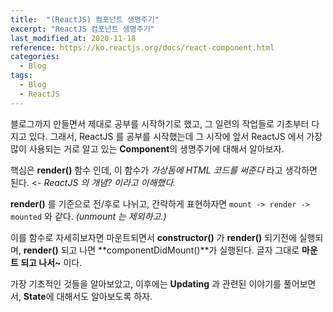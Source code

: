 ```yaml
---
title:  "(ReactJS) 컴포넌트 생명주기"
excerpt: "ReactJS 컴포넌트 생명주기"
last_modified_at: 2020-11-18
reference: https://ko.reactjs.org/docs/react-component.html
categories:
  - Blog
tags:
  - Blog
  - ReactJS
---
```


블로그까지 만들면서 제대로 공부를 시작하기로 했고, 그 일련의 작업들로 기초부터 다지고 있다.
그래서, ReactJS 를 공부를 시작했는데 그 시작에 앞서 ReactJS 에서 가장 많이 사용되는 거로 알고 있는 **Component**의 생명주기에 대해서 알아보자.

핵심은 **render()** 함수 인데, 이 함수가 *가상돔에 HTML 코드를 써준다* 라고 생각하면 된다. <- *ReactJS 의 개념? 이라고 이해했다.*

**render()** 를 기준으로 전/후로 나뉘고, 간략하게 표현하자면 `mount -> render -> mounted` 와 같다. *(unmount 는 제외하고.)*

이를 함수로 자세히보자면 마운트되면서 **constructor()** 가  **render()** 되기전에 실행되며, **render()** 되고 나면 **componentDidMount()**가 실행된다.
글자 그대로 **마운트 되고 나서~** 이다.

가장 기초적인 것들을 알아보았고, 이후에는 **Updating** 과 관련된 이야기를 풀어보면서, **State**에 대해서도 알아보도록 하자.
